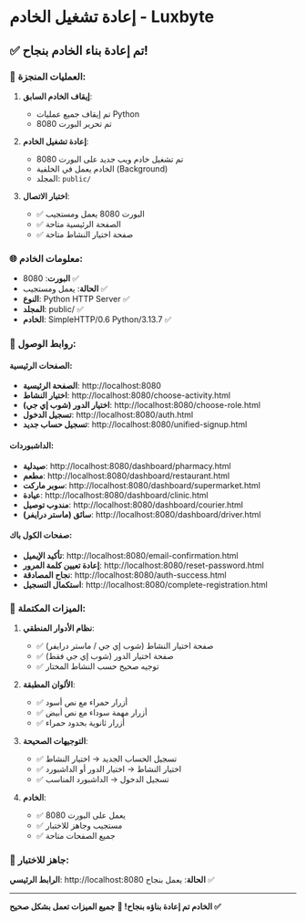# إعادة تشغيل الخادم - Luxbyte

## ✅ تم إعادة بناء الخادم بنجاح!

### 🔄 العمليات المنجزة:

1. **إيقاف الخادم السابق**:
   - تم إيقاف جميع عمليات Python
   - تم تحرير البورت 8080

2. **إعادة تشغيل الخادم**:
   - تم تشغيل خادم ويب جديد على البورت 8080
   - الخادم يعمل في الخلفية (Background)
   - المجلد: `public/`

3. **اختبار الاتصال**:
   - ✅ البورت 8080 يعمل ومستجيب
   - ✅ الصفحة الرئيسية متاحة
   - ✅ صفحة اختيار النشاط متاحة

### 🌐 معلومات الخادم:

- **البورت**: 8080 ✅
- **الحالة**: يعمل ومستجيب ✅
- **النوع**: Python HTTP Server ✅
- **المجلد**: public/ ✅
- **الخادم**: SimpleHTTP/0.6 Python/3.13.7 ✅

### 🔗 روابط الوصول:

#### الصفحات الرئيسية:
- **الصفحة الرئيسية**: http://localhost:8080
- **اختيار النشاط**: http://localhost:8080/choose-activity.html
- **اختيار الدور (شوب إي جي)**: http://localhost:8080/choose-role.html
- **تسجيل الدخول**: http://localhost:8080/auth.html
- **تسجيل حساب جديد**: http://localhost:8080/unified-signup.html

#### الداشبوردات:
- **صيدلية**: http://localhost:8080/dashboard/pharmacy.html
- **مطعم**: http://localhost:8080/dashboard/restaurant.html
- **سوبر ماركت**: http://localhost:8080/dashboard/supermarket.html
- **عيادة**: http://localhost:8080/dashboard/clinic.html
- **مندوب توصيل**: http://localhost:8080/dashboard/courier.html
- **سائق (ماستر درايفر)**: http://localhost:8080/dashboard/driver.html

#### صفحات الكول باك:
- **تأكيد الإيميل**: http://localhost:8080/email-confirmation.html
- **إعادة تعيين كلمة المرور**: http://localhost:8080/reset-password.html
- **نجاح المصادقة**: http://localhost:8080/auth-success.html
- **استكمال التسجيل**: http://localhost:8080/complete-registration.html

### 🎯 الميزات المكتملة:

1. **نظام الأدوار المنطقي**:
   - ✅ صفحة اختيار النشاط (شوب إي جي / ماستر درايفر)
   - ✅ صفحة اختيار الدور (شوب إي جي فقط)
   - ✅ توجيه صحيح حسب النشاط المختار

2. **الألوان المطبقة**:
   - ✅ أزرار حمراء مع نص أسود
   - ✅ أزرار مهمة سوداء مع نص أبيض
   - ✅ أزرار ثانوية بحدود حمراء

3. **التوجيهات الصحيحة**:
   - ✅ تسجيل الحساب الجديد → اختيار النشاط
   - ✅ اختيار النشاط → اختيار الدور أو الداشبورد
   - ✅ تسجيل الدخول → الداشبورد المناسب

4. **الخادم**:
   - ✅ يعمل على البورت 8080
   - ✅ مستجيب وجاهز للاختبار
   - ✅ جميع الصفحات متاحة

### 🚀 جاهز للاختبار:

**الرابط الرئيسي**: http://localhost:8080
**الحالة**: يعمل بنجاح ✅

---

**الخادم تم إعادة بناؤه بنجاح! 🎉**
**جميع الميزات تعمل بشكل صحيح ✅**
